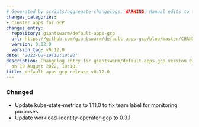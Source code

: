 ```yaml
---
# Generated by scripts/aggregate-changelogs. WARNING: Manual edits to this files will be overwritten.
changes_categories:
- Cluster apps for GCP
changes_entry:
  repository: giantswarm/default-apps-gcp
  url: https://github.com/giantswarm/default-apps-gcp/blob/master/CHANGELOG.md#0120---2022-08-19
  version: 0.12.0
  version_tag: v0.12.0
date: '2022-08-19T10:18:20'
description: Changelog entry for giantswarm/default-apps-gcp version 0.12.0, published
  on 19 August 2022, 10:18.
title: default-apps-gcp release v0.12.0
---
```


### Changed
- Update kube-state-metrics to 1.11.0 to fix team label for monitoring purposes.
- Update workload-identity-operator-gcp to 0.3.1
